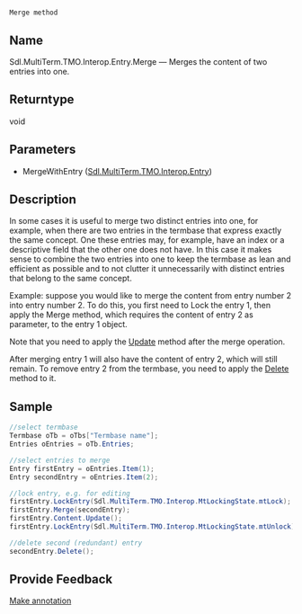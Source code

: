

# 
    Merge method



## Name

Sdl.MultiTerm.TMO.Interop.Entry.Merge —          Merges the content of two entries into one.



## Returntype

void



## Parameters

* MergeWithEntry ([Sdl.MultiTerm.TMO.Interop.Entry](Sdl.MultiTerm.TMO.Interop.Entry.html))




## Description



In some cases it is useful to merge two distinct entries into one, for example, when there are two entries in the termbase that express exactly the same concept. One these entries may, for example, have an index or a descriptive field that the other one does not have. In this case it makes sense to combine the two entries into one to keep the termbase as lean and efficient as possible and to not clutter it unnecessarily with distinct entries that belong to the same concept.

Example: suppose you would like to merge the content from entry number 2 into entry number 2. To do this, you first need to Lock the entry 1, then apply the Merge method, which requires the content of entry 2 as parameter, to the entry 1 object.

Note that you need to apply the [Update](Sdl.MultiTerm.TMO.Interop.EntryContent.Update.html) method after the merge operation.

After merging entry 1 will also have the content of entry 2, which will still remain. To remove entry 2 from the termbase, you need to apply the [Delete](Sdl.MultiTerm.TMO.Interop.Entry.Delete.html) method to it.



## Sample


```cs
//select termbase
Termbase oTb = oTbs["Termbase name"];
Entries oEntries = oTb.Entries;

//select entries to merge
Entry firstEntry = oEntries.Item(1);
Entry secondEntry = oEntries.Item(2);

//lock entry, e.g. for editing
firstEntry.LockEntry(Sdl.MultiTerm.TMO.Interop.MtLockingState.mtLock);
firstEntry.Merge(secondEntry);
firstEntry.Content.Update();
firstEntry.LockEntry(Sdl.MultiTerm.TMO.Interop.MtLockingState.mtUnlock);

//delete second (redundant) entry
secondEntry.Delete();
```



## Provide Feedback

[Make annotation](mailto:sdk-feedback@sdl.com&amp;subject=Reference%20for%20Sdl.MultiTerm.TMO.Interop.Entry.Merge)

